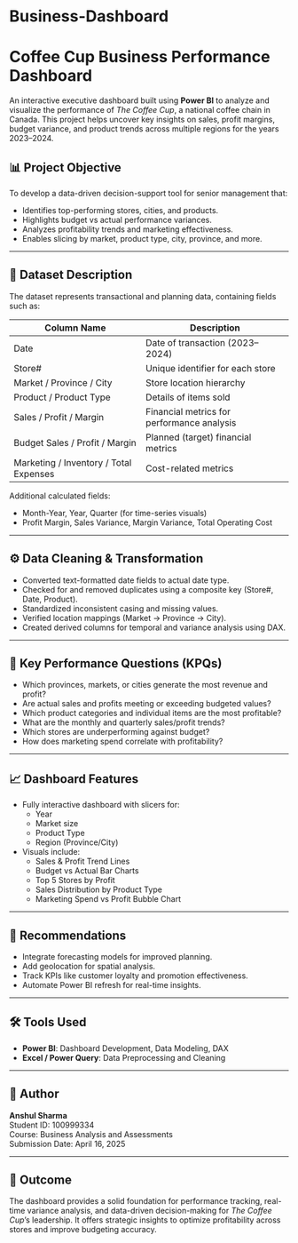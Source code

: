 # Business-Dashboard
# Coffee Cup Business Performance Dashboard

An interactive executive dashboard built using **Power BI** to analyze and visualize the performance of *The Coffee Cup*, a national coffee chain in Canada. This project helps uncover key insights on sales, profit margins, budget variance, and product trends across multiple regions for the years 2023–2024.

## 📊 Project Objective

To develop a data-driven decision-support tool for senior management that:
- Identifies top-performing stores, cities, and products.
- Highlights budget vs actual performance variances.
- Analyzes profitability trends and marketing effectiveness.
- Enables slicing by market, product type, city, province, and more.

---

## 🧩 Dataset Description

The dataset represents transactional and planning data, containing fields such as:

| Column Name     | Description                                         |
|------------------|------------------------------------------------------|
| Date             | Date of transaction (2023–2024)                     |
| Store#           | Unique identifier for each store                    |
| Market / Province / City | Store location hierarchy               |
| Product / Product Type | Details of items sold                    |
| Sales / Profit / Margin | Financial metrics for performance analysis |
| Budget Sales / Profit / Margin | Planned (target) financial metrics |
| Marketing / Inventory / Total Expenses | Cost-related metrics        |

Additional calculated fields:
- Month-Year, Year, Quarter (for time-series visuals)
- Profit Margin, Sales Variance, Margin Variance, Total Operating Cost

---

## ⚙️ Data Cleaning & Transformation

- Converted text-formatted date fields to actual date type.
- Checked for and removed duplicates using a composite key (Store#, Date, Product).
- Standardized inconsistent casing and missing values.
- Verified location mappings (Market → Province → City).
- Created derived columns for temporal and variance analysis using DAX.

---

## 📌 Key Performance Questions (KPQs)

- Which provinces, markets, or cities generate the most revenue and profit?
- Are actual sales and profits meeting or exceeding budgeted values?
- Which product categories and individual items are the most profitable?
- What are the monthly and quarterly sales/profit trends?
- Which stores are underperforming against budget?
- How does marketing spend correlate with profitability?

---

## 📈 Dashboard Features

- Fully interactive dashboard with slicers for:
  - Year
  - Market size
  - Product Type
  - Region (Province/City)
- Visuals include:
  - Sales & Profit Trend Lines
  - Budget vs Actual Bar Charts
  - Top 5 Stores by Profit
  - Sales Distribution by Product Type
  - Marketing Spend vs Profit Bubble Chart

---

## 🧠 Recommendations

- Integrate forecasting models for improved planning.
- Add geolocation for spatial analysis.
- Track KPIs like customer loyalty and promotion effectiveness.
- Automate Power BI refresh for real-time insights.

---

## 🛠 Tools Used

- **Power BI**: Dashboard Development, Data Modeling, DAX
- **Excel / Power Query**: Data Preprocessing and Cleaning

---

## 👤 Author

**Anshul Sharma**  
Student ID: 100999334  
Course: Business Analysis and Assessments  
Submission Date: April 16, 2025

---

## 🏁 Outcome

The dashboard provides a solid foundation for performance tracking, real-time variance analysis, and data-driven decision-making for *The Coffee Cup*’s leadership. It offers strategic insights to optimize profitability across stores and improve budgeting accuracy.



